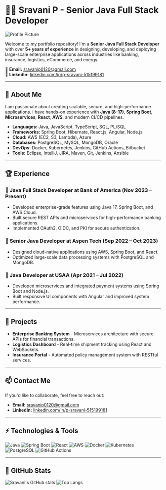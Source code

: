 
# 👩‍💻 Sravani P - Senior Java Full Stack Developer

![Profile Picture](pic.jpeg)

Welcome to my portfolio repository! I'm a **Senior Java Full Stack Developer** with over **5+ years of experience** in designing, developing, and deploying large-scale enterprise applications across industries like banking, insurance, logistics, eCommerce, and energy.

📧 **Email:** [sravanip0120@gmail.com](mailto:sravanip0120@gmail.com)  
🔗 **LinkedIn:** [linkedin.com/in/p-sravani-515199181](https://www.linkedin.com/in/p-sravani-515199181/)  

---

## 🚀 About Me

I am passionate about creating scalable, secure, and high-performance applications. I have hands-on experience with **Java (8–17)**, **Spring Boot**, **Microservices**, **React**, **AWS**, and modern CI/CD pipelines.

- **Languages:** Java, JavaScript, TypeScript, SQL, PL/SQL
- **Frameworks:** Spring Boot, Hibernate, React.js, Angular, Node.js
- **Cloud:** AWS (EC2, S3, Lambda), Azure
- **Databases:** PostgreSQL, MySQL, MongoDB, Oracle
- **DevOps:** Docker, Kubernetes, Jenkins, GitHub Actions, Bitbucket
- **Tools:** Eclipse, IntelliJ, JIRA, Maven, Git, Jenkins, Ansible

---

## 🏆 Experience

### 🔹 **Java Full Stack Developer** at **Bank of America** (Nov 2023 – Present)
- Developed enterprise-grade features using Java 17, Spring Boot, and AWS Cloud.
- Built secure REST APIs and microservices for high-performance banking applications.
- Implemented OAuth2, OIDC, and PKI for secure authentication.

### 🔹 **Senior Java Developer** at **Aspen Tech** (Sep 2022 – Oct 2023)
- Designed cloud-native applications using AWS, Spring Boot, and React.
- Optimized large-scale data processing systems with PostgreSQL and MongoDB.

### 🔹 **Java Developer** at **USAA** (Apr 2021 – Jul 2022)
- Developed microservices and integrated payment systems using Spring Boot and Node.js.
- Built responsive UI components with Angular and improved system performance.

---

## 💼 Projects

- **Enterprise Banking System** - Microservices architecture with secure APIs for financial transactions.
- **Logistics Dashboard** - Real-time shipment tracking using React and WebSockets.
- **Insurance Portal** - Automated policy management system with RESTful services.

---

## 📫 Contact Me

If you'd like to collaborate, feel free to reach out:

- **Email:** [sravanip0120@gmail.com](mailto:sravanip0120@gmail.com)
- **LinkedIn:** [linkedin.com/in/p-sravani-515199181](https://www.linkedin.com/in/p-sravani-515199181/)

---

## ⚡ Technologies & Tools

![Java](https://img.shields.io/badge/Java-ED8B00?style=for-the-badge&logo=java&logoColor=white)
![Spring Boot](https://img.shields.io/badge/Spring_Boot-6DB33F?style=for-the-badge&logo=spring-boot&logoColor=white)
![React](https://img.shields.io/badge/React-20232A?style=for-the-badge&logo=react&logoColor=61DAFB)
![AWS](https://img.shields.io/badge/AWS-232F3E?style=for-the-badge&logo=amazon-aws&logoColor=white)
![Docker](https://img.shields.io/badge/Docker-2496ED?style=for-the-badge&logo=docker&logoColor=white)
![Kubernetes](https://img.shields.io/badge/Kubernetes-326CE5?style=for-the-badge&logo=kubernetes&logoColor=white)
![PostgreSQL](https://img.shields.io/badge/PostgreSQL-336791?style=for-the-badge&logo=postgresql&logoColor=white)
![GitHub Actions](https://img.shields.io/badge/GitHub_Actions-2088FF?style=for-the-badge&logo=github-actions&logoColor=white)

---

## 🌟 GitHub Stats

![Sravani's GitHub stats](https://github-readme-stats.vercel.app/api?username=Sravani0419&show_icons=true&theme=radical)
![Top Langs](https://github-readme-stats.vercel.app/api/top-langs/?username=Sravani0419&layout=compact&theme=radical)
